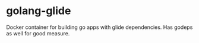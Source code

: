 # golang-glide
Docker container for building go apps with glide dependencies. Has godeps as well for good measure.
